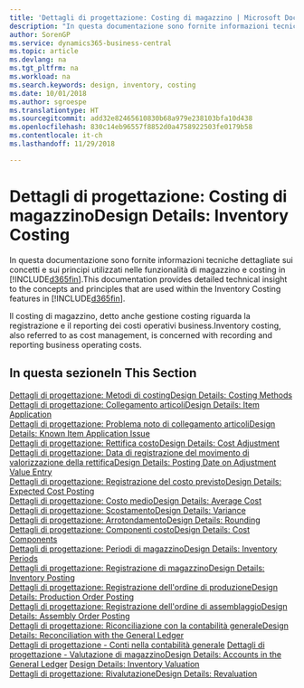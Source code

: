 ```yaml
---
title: 'Dettagli di progettazione: Costing di magazzino | Microsoft Docs'
description: "In questa documentazione sono fornite informazioni tecniche dettagliate sui concetti e sui principi utilizzati nelle funzionalità di magazzino e costing in Business Central."
author: SorenGP
ms.service: dynamics365-business-central
ms.topic: article
ms.devlang: na
ms.tgt_pltfrm: na
ms.workload: na
ms.search.keywords: design, inventory, costing
ms.date: 10/01/2018
ms.author: sgroespe
ms.translationtype: HT
ms.sourcegitcommit: add32e82465610830b68a979e238103bfa10d438
ms.openlocfilehash: 830c14eb96557f8852d0a4758922503fe0179b58
ms.contentlocale: it-ch
ms.lasthandoff: 11/29/2018

---
```

# <a name="design-details-inventory-costing"></a><span data-ttu-id="a93ef-103">Dettagli di progettazione: Costing di magazzino</span><span class="sxs-lookup"><span data-stu-id="a93ef-103">Design Details: Inventory Costing</span></span>
<span data-ttu-id="a93ef-104">In questa documentazione sono fornite informazioni tecniche dettagliate sui concetti e sui principi utilizzati nelle funzionalità di magazzino e costing in [!INCLUDE[d365fin](includes/d365fin_md.md)].</span><span class="sxs-lookup"><span data-stu-id="a93ef-104">This documentation provides detailed technical insight to the concepts and principles that are used within the Inventory Costing features in [!INCLUDE[d365fin](includes/d365fin_md.md)].</span></span>  

<span data-ttu-id="a93ef-105">Il costing di magazzino, detto anche gestione costing riguarda la registrazione e il reporting dei costi operativi business.</span><span class="sxs-lookup"><span data-stu-id="a93ef-105">Inventory costing, also referred to as cost management, is concerned with recording and reporting business operating costs.</span></span>  

## <a name="in-this-section"></a><span data-ttu-id="a93ef-106">In questa sezione</span><span class="sxs-lookup"><span data-stu-id="a93ef-106">In This Section</span></span>  
[<span data-ttu-id="a93ef-107">Dettagli di progettazione: Metodi di costing</span><span class="sxs-lookup"><span data-stu-id="a93ef-107">Design Details: Costing Methods</span></span>](design-details-costing-methods.md)  
[<span data-ttu-id="a93ef-108">Dettagli di progettazione: Collegamento articoli</span><span class="sxs-lookup"><span data-stu-id="a93ef-108">Design Details: Item Application</span></span>](design-details-item-application.md)  
[<span data-ttu-id="a93ef-109">Dettagli di progettazione: Problema noto di collegamento articoli</span><span class="sxs-lookup"><span data-stu-id="a93ef-109">Design Details: Known Item Application Issue</span></span>](design-details-inventory-zero-level-open-item-ledger-entries.md)  
[<span data-ttu-id="a93ef-110">Dettagli di progettazione: Rettifica costo</span><span class="sxs-lookup"><span data-stu-id="a93ef-110">Design Details: Cost Adjustment</span></span>](design-details-cost-adjustment.md)  
[<span data-ttu-id="a93ef-111">Dettagli di progettazione: Data di registrazione del movimento di valorizzazione della rettifica</span><span class="sxs-lookup"><span data-stu-id="a93ef-111">Design Details: Posting Date on Adjustment Value Entry</span></span>](design-details-inventory-adjustment-value-entry-posting-date.md)  
[<span data-ttu-id="a93ef-112">Dettagli di progettazione: Registrazione del costo previsto</span><span class="sxs-lookup"><span data-stu-id="a93ef-112">Design Details: Expected Cost Posting</span></span>](design-details-expected-cost-posting.md)  
[<span data-ttu-id="a93ef-113">Dettagli di progettazione: Costo medio</span><span class="sxs-lookup"><span data-stu-id="a93ef-113">Design Details: Average Cost</span></span>](design-details-average-cost.md)  
[<span data-ttu-id="a93ef-114">Dettagli di progettazione: Scostamento</span><span class="sxs-lookup"><span data-stu-id="a93ef-114">Design Details: Variance</span></span>](design-details-variance.md)  
[<span data-ttu-id="a93ef-115">Dettagli di progettazione: Arrotondamento</span><span class="sxs-lookup"><span data-stu-id="a93ef-115">Design Details: Rounding</span></span>](design-details-rounding.md)  
[<span data-ttu-id="a93ef-116">Dettagli di progettazione: Componenti costo</span><span class="sxs-lookup"><span data-stu-id="a93ef-116">Design Details: Cost Components</span></span>](design-details-cost-components.md)  
[<span data-ttu-id="a93ef-117">Dettagli di progettazione: Periodi di magazzino</span><span class="sxs-lookup"><span data-stu-id="a93ef-117">Design Details: Inventory Periods</span></span>](design-details-inventory-periods.md)  
[<span data-ttu-id="a93ef-118">Dettagli di progettazione: Registrazione di magazzino</span><span class="sxs-lookup"><span data-stu-id="a93ef-118">Design Details: Inventory Posting</span></span>](design-details-inventory-posting.md)  
[<span data-ttu-id="a93ef-119">Dettagli di progettazione: Registrazione dell'ordine di produzione</span><span class="sxs-lookup"><span data-stu-id="a93ef-119">Design Details: Production Order Posting</span></span>](design-details-production-order-posting.md)  
[<span data-ttu-id="a93ef-120">Dettagli di progettazione: Registrazione dell'ordine di assemblaggio</span><span class="sxs-lookup"><span data-stu-id="a93ef-120">Design Details: Assembly Order Posting</span></span>](design-details-assembly-order-posting.md)  
[<span data-ttu-id="a93ef-121">Dettagli di progettazione: Riconciliazione con la contabilità generale</span><span class="sxs-lookup"><span data-stu-id="a93ef-121">Design Details: Reconciliation with the General Ledger</span></span>](design-details-reconciliation-with-the-general-ledger.md)  
<span data-ttu-id="a93ef-122">[Dettagli di progettazione - Conti nella contabilità generale](design-details-accounts-in-the-general-ledger.md)
[Dettagli di progettazione - Valutazione di magazzino](design-details-inventory-valuation.md)</span><span class="sxs-lookup"><span data-stu-id="a93ef-122">[Design Details: Accounts in the General Ledger](design-details-accounts-in-the-general-ledger.md)
[Design Details: Inventory Valuation](design-details-inventory-valuation.md)</span></span>  
[<span data-ttu-id="a93ef-123">Dettagli di progettazione: Rivalutazione</span><span class="sxs-lookup"><span data-stu-id="a93ef-123">Design Details: Revaluation</span></span>](design-details-revaluation.md)

